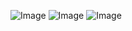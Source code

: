 ![Image](https://github.com/user-attachments/assets/539b4487-5018-41da-bedd-8ecc2ed1dc33)
![Image](https://github.com/user-attachments/assets/b0a6504f-5d21-4432-976b-fd53fd0b5435)
![Image](https://github.com/user-attachments/assets/4c0498a5-1537-4bf7-be5f-7aa3bd139746)
